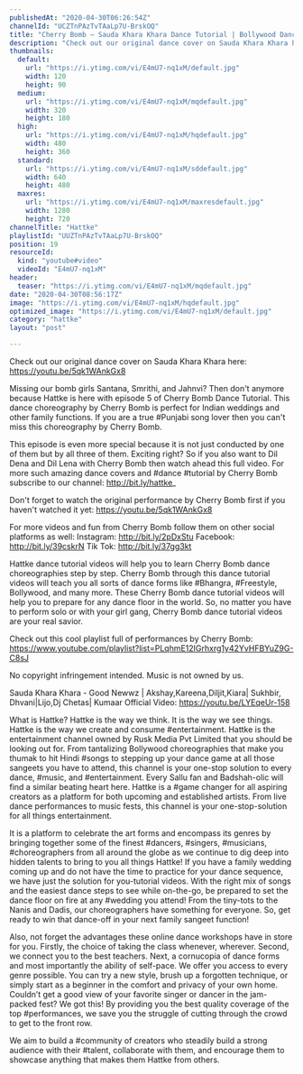 ```yaml
---
publishedAt: "2020-04-30T06:26:54Z"
channelId: "UCZTnPAzTvTAaLp7U-BrskOQ"
title: "Cherry Bomb – Sauda Khara Khara Dance Tutorial | Bollywood Dance Cover | Hattke ​"
description: "Check out our original dance cover on Sauda Khara Khara here: https://youtu.be/5qk1WAnkGx8\n\nMissing our bomb girls Santana, Smrithi, and Jahnvi? Then don't anymore because Hattke is here with episode 5 of Cherry Bomb Dance Tutorial. This dance choreography by Cherry Bomb is perfect for Indian weddings and other family functions. If you are a true #Punjabi song lover then you can't miss this choreography by Cherry Bomb.\n\nThis episode is even more special because it is not just conducted by one of them but by all three of them. Exciting right? So if you also want to Dil Dena and Dil Lena with Cherry Bomb then watch ahead this full video. For more such amazing dance covers and #dance #tutorial by Cherry Bomb subscribe to our channel: http://bit.ly/hattke_\n\nDon't forget to watch the original performance by Cherry Bomb first if you haven't watched it yet: https://youtu.be/5qk1WAnkGx8\n\nFor more videos and fun from Cherry Bomb follow them on other social platforms as well:\nInstagram: http://bit.ly/2pDxStu\nFacebook: http://bit.ly/39cskrN\nTik Tok: http://bit.ly/37gg3kt\n\nHattke dance tutorial videos will help you to learn Cherry Bomb dance choreographies step by step. Cherry Bomb through this dance tutorial videos will teach you all sorts of dance forms like #Bhangra, #Freestyle, Bollywood, and many more. These Cherry Bomb dance tutorial videos will help you to prepare for any dance floor in the world. So, no matter you have to perform solo or with your girl gang, Cherry Bomb dance tutorial videos are your real savior.\n\nCheck out this cool playlist full of performances by Cherry Bomb: https://www.youtube.com/playlist?list=PLqhmE12IGrhxrg1y42YvHFBYuZ9G-C8sJ\n\nNo copyright infringement intended. Music is not owned by us. \n\nSauda Khara Khara - Good Newwz | Akshay,Kareena,Diljit,Kiara| Sukhbir, Dhvani|Lijo,Dj Chetas| Kumaar\nOfficial Video: https://youtu.be/LYEqeUr-158\n\nWhat is Hattke? Hattke is the way we think. It is the way we see things. Hattke is the way we create and consume #entertainment. Hattke is the entertainment channel owned by Rusk Media Pvt Limited that you should be looking out for. From tantalizing Bollywood choreographies that make you thumak to hit Hindi #songs to stepping up your dance game at all those sangeets you have to attend, this channel is your one-stop solution to every dance, #music, and #entertainment. Every Sallu fan and Badshah-olic will find a similar beating heart here. Hattke is a #game changer for all aspiring creators as a platform for both upcoming and established artists. From live dance performances to music fests, this channel is your one-stop-solution for all things entertainment.\n\nIt is a platform to celebrate the art forms and encompass its genres by bringing together some of the finest #dancers, #singers, #musicians, #choreographers from all around the globe as we continue to dig deep into hidden talents to bring to you all things Hattke! If you have a family wedding coming up and do not have the time to practice for your dance sequence, we have just the solution for you-tutorial videos. With the right mix of songs and the easiest dance steps to see while on-the-go, be prepared to set the dance floor on fire at any #wedding you attend! From the tiny-tots to the Nanis and Dadis, our choreographers have something for everyone. So, get ready to win that dance-off in your next family sangeet function!\n\nAlso, not forget the advantages these online dance workshops have in store for you. Firstly, the choice of taking the class whenever, wherever. Second, we connect you to the best teachers. Next, a cornucopia of dance forms and most importantly the ability of self-pace. We offer you access to every genre possible. You can try a new style, brush up a forgotten technique, or simply start as a beginner in the comfort and privacy of your own home. Couldn’t get a good view of your favorite singer or dancer in the jam-packed fest? We got this! By providing you the best quality coverage of the top #performances, we save you the struggle of cutting through the crowd to get to the front row.\n\nWe aim to build a #community of creators who steadily build a strong audience with their #talent, collaborate with them, and encourage them to showcase anything that makes them Hattke from others."
thumbnails:
  default:
    url: "https://i.ytimg.com/vi/E4mU7-nq1xM/default.jpg"
    width: 120
    height: 90
  medium:
    url: "https://i.ytimg.com/vi/E4mU7-nq1xM/mqdefault.jpg"
    width: 320
    height: 180
  high:
    url: "https://i.ytimg.com/vi/E4mU7-nq1xM/hqdefault.jpg"
    width: 480
    height: 360
  standard:
    url: "https://i.ytimg.com/vi/E4mU7-nq1xM/sddefault.jpg"
    width: 640
    height: 480
  maxres:
    url: "https://i.ytimg.com/vi/E4mU7-nq1xM/maxresdefault.jpg"
    width: 1280
    height: 720
channelTitle: "Hattke"
playlistId: "UUZTnPAzTvTAaLp7U-BrskOQ"
position: 19
resourceId:
  kind: "youtube#video"
  videoId: "E4mU7-nq1xM"
header:
  teaser: "https://i.ytimg.com/vi/E4mU7-nq1xM/mqdefault.jpg"
date: "2020-04-30T08:56:17Z"
image: "https://i.ytimg.com/vi/E4mU7-nq1xM/hqdefault.jpg"
optimized_image: "https://i.ytimg.com/vi/E4mU7-nq1xM/default.jpg"
category: "hattke"
layout: "post"

---
```

Check out our original dance cover on Sauda Khara Khara here: https://youtu.be/5qk1WAnkGx8

Missing our bomb girls Santana, Smrithi, and Jahnvi? Then don't anymore because Hattke is here with episode 5 of Cherry Bomb Dance Tutorial. This dance choreography by Cherry Bomb is perfect for Indian weddings and other family functions. If you are a true #Punjabi song lover then you can't miss this choreography by Cherry Bomb.

This episode is even more special because it is not just conducted by one of them but by all three of them. Exciting right? So if you also want to Dil Dena and Dil Lena with Cherry Bomb then watch ahead this full video. For more such amazing dance covers and #dance #tutorial by Cherry Bomb subscribe to our channel: http://bit.ly/hattke_

Don't forget to watch the original performance by Cherry Bomb first if you haven't watched it yet: https://youtu.be/5qk1WAnkGx8

For more videos and fun from Cherry Bomb follow them on other social platforms as well:
Instagram: http://bit.ly/2pDxStu
Facebook: http://bit.ly/39cskrN
Tik Tok: http://bit.ly/37gg3kt

Hattke dance tutorial videos will help you to learn Cherry Bomb dance choreographies step by step. Cherry Bomb through this dance tutorial videos will teach you all sorts of dance forms like #Bhangra, #Freestyle, Bollywood, and many more. These Cherry Bomb dance tutorial videos will help you to prepare for any dance floor in the world. So, no matter you have to perform solo or with your girl gang, Cherry Bomb dance tutorial videos are your real savior.

Check out this cool playlist full of performances by Cherry Bomb: https://www.youtube.com/playlist?list=PLqhmE12IGrhxrg1y42YvHFBYuZ9G-C8sJ

No copyright infringement intended. Music is not owned by us. 

Sauda Khara Khara - Good Newwz | Akshay,Kareena,Diljit,Kiara| Sukhbir, Dhvani|Lijo,Dj Chetas| Kumaar
Official Video: https://youtu.be/LYEqeUr-158

What is Hattke? Hattke is the way we think. It is the way we see things. Hattke is the way we create and consume #entertainment. Hattke is the entertainment channel owned by Rusk Media Pvt Limited that you should be looking out for. From tantalizing Bollywood choreographies that make you thumak to hit Hindi #songs to stepping up your dance game at all those sangeets you have to attend, this channel is your one-stop solution to every dance, #music, and #entertainment. Every Sallu fan and Badshah-olic will find a similar beating heart here. Hattke is a #game changer for all aspiring creators as a platform for both upcoming and established artists. From live dance performances to music fests, this channel is your one-stop-solution for all things entertainment.

It is a platform to celebrate the art forms and encompass its genres by bringing together some of the finest #dancers, #singers, #musicians, #choreographers from all around the globe as we continue to dig deep into hidden talents to bring to you all things Hattke! If you have a family wedding coming up and do not have the time to practice for your dance sequence, we have just the solution for you-tutorial videos. With the right mix of songs and the easiest dance steps to see while on-the-go, be prepared to set the dance floor on fire at any #wedding you attend! From the tiny-tots to the Nanis and Dadis, our choreographers have something for everyone. So, get ready to win that dance-off in your next family sangeet function!

Also, not forget the advantages these online dance workshops have in store for you. Firstly, the choice of taking the class whenever, wherever. Second, we connect you to the best teachers. Next, a cornucopia of dance forms and most importantly the ability of self-pace. We offer you access to every genre possible. You can try a new style, brush up a forgotten technique, or simply start as a beginner in the comfort and privacy of your own home. Couldn’t get a good view of your favorite singer or dancer in the jam-packed fest? We got this! By providing you the best quality coverage of the top #performances, we save you the struggle of cutting through the crowd to get to the front row.

We aim to build a #community of creators who steadily build a strong audience with their #talent, collaborate with them, and encourage them to showcase anything that makes them Hattke from others.